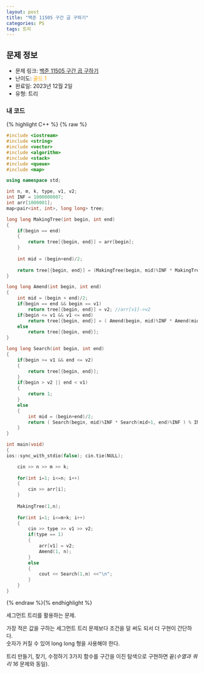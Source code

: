 ```yaml
---
layout: post
title: "백준 11505 구간 곱 구하기"
categories: PS
tags: 트리
---
```


## 문제 정보
- 문제 링크: [백준 11505 구간 곱 구하기](https://www.acmicpc.net/problem/11505)
- 난이도: <span style="color:#FFA500">골드 1</span>
- 완료일: 2023년 12월 2일
- 유형: 트리

### 내 코드

{% highlight C++ %} {% raw %}
```C++
#include <iostream>
#include <string>
#include <vector>
#include <algorithm>
#include <stack>
#include <queue>
#include <map>

using namespace std;

int n, m, k, type, v1, v2;
int INF = 1000000007;
int arr[1000001];
map<pair<int, int>, long long> tree;

long long MakingTree(int begin, int end)
{
	if(begin == end)
	{
		return tree[{begin, end}] = arr[begin];
	}
	
	int mid = (begin+end)/2;
	
	return tree[{begin, end}] = (MakingTree(begin, mid)%INF * MakingTree(mid+1, end)%INF )%INF;
}

long long Amend(int begin, int end)
{
	int mid = (begin + end)/2;
	if(begin == end && begin == v1)
		return tree[{begin, end}] = v2; //arr[v1]->v2
	if(begin <= v1 && v1 <= end)
		return tree[{begin, end}] = ( Amend(begin, mid)%INF * Amend(mid+1, end)%INF )%INF;
	else
		return tree[{begin, end}];
}

long long Search(int begin, int end)
{
	if(begin >= v1 && end <= v2)
	{
		return tree[{begin, end}];
	}
	if(begin > v2 || end < v1)
	{
		return 1;
	}
	else
	{
		int mid = (begin+end)/2;
		return ( Search(begin, mid)%INF * Search(mid+1, end)%INF ) % INF;
	}
}

int main(void)
{
ios::sync_with_stdio(false); cin.tie(NULL);

	cin >> n >> m >> k;
	
	for(int i=1; i<=n; i++)
	{
		cin >> arr[i];	
	}
	
	MakingTree(1,n);
	
	for(int i=1; i<=m+k; i++)
	{
		cin >> type >> v1 >> v2;
		if(type == 1)
		{
			arr[v1] = v2;
			Amend(1, n);
		}
		else
		{
			cout << Search(1,n) <<"\n";
		}
	}
}
```
{% endraw %}{% endhighlight %}

세그먼트 트리를 활용하는 문제.

가장 적은 값을 구하는 세그먼트 트리 문제보다 조건을 덜 써도 되서 더 구현이 간단하다.  
숫자가 커질 수 있어 long long 형을 사용해야 한다.  

트리 만들기, 찾기, 수정하기 3가지 함수를 구간을 이진 탐색으로 구현하면 끝(_수열과 쿼리 16_ 문제와 동일).
